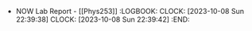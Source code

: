 - NOW Lab Report - [[Phys253]]
  :LOGBOOK:
  CLOCK: [2023-10-08 Sun 22:39:38]
  CLOCK: [2023-10-08 Sun 22:39:42]
  :END: